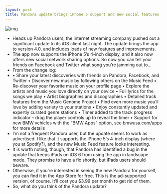 ```yaml
---
layout: post
title: Pandora update brings iPhone 5 support and new social features
---
```

![img](http://media.idownloadblog.com/wp-content/uploads/2012/10/pandora-4-ss.jpg)
* Heads up Pandora users, the internet streaming company pushed out a significant update to its iOS client last night. The update brings the app to version 4.0, and includes loads of new features and improvements.
* The app now supports the iPhone 5’s 4-inch display, and it also now offers new social network sharing options. So now you can tell your friends on Facebook and Twitter what song you’re jamming out to…
* From the change log:
* • Share your latest discoveries with friends on Pandora, Facebook, and Twitter • Discover new music by following others on the Music Feed • Re-discover your favorite music on your profile page • Explore the artists and music you love directly on your device • Full lyrics for the songs we play • Artist biographies and discographies • Detailed track features from the Music Genome Project • Find even more music you’ll love by adding variety to your stations • Enjoy constantly updated and expertly curated genre stations • Timer added to the track progress indicator – drag the player controls up to reveal the timer • Support for new BMW vehicles with the “BMW Apps” option, see bmwusa.com/apps for more details
* I’m not a frequent Pandora user, but the update seems to work as advertised. I like that it supports the iPhone 5‘s 4-inch display (where you at Spotify?), and the new Music Feed feature looks interesting.
* It is worth noting, though, that Pandora has identified a bug in the update that keeps iPads on iOS 6 from using the app in landscape mode. They promise to have a fix shortly, but iPads users should beware.
* Otherwise, if you’re interested in seeing the new Pandora for yourself, you can find it in the App Store for free. This is the ad-supported version, of course. It’ll cost you $3.99 per month to get rid of them.
* So, what do you think of the Pandora update?

